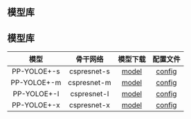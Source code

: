 ## 模型库
## 模型库
|      模型    | 骨干网络 | 模型下载 | 配置文件 |
|:-----------:|:-------:|:-------:|:-------:|
| PP-YOLOE+-s | cspresnet-s | [model](https://paddledet.bj.bcebos.com/models/ppyoloe_plus_crn_s_80e_coco.pdparams) | [config](https://github.com/PaddlePaddle/PaddleDetection/tree/release/2.5/configs/ppyoloe/ppyoloe_plus_crn_s_80e_coco.yml)                   |
| PP-YOLOE+-m | cspresnet-m | [model](https://paddledet.bj.bcebos.com/models/ppyoloe_plus_crn_m_80e_coco.pdparams) | [config](https://github.com/PaddlePaddle/PaddleDetection/tree/release/2.5/configs/ppyoloe/ppyoloe_plus_crn_m_80e_coco.yml)                   |
| PP-YOLOE+-l | cspresnet-l | [model](https://paddledet.bj.bcebos.com/models/ppyoloe_plus_crn_l_80e_coco.pdparams) | [config](https://github.com/PaddlePaddle/PaddleDetection/tree/release/2.5/configs/ppyoloe/ppyoloe_plus_crn_l_80e_coco.yml)                   |
| PP-YOLOE+-x | cspresnet-x | [model](https://paddledet.bj.bcebos.com/models/ppyoloe_plus_crn_x_80e_coco.pdparams) | [config](https://github.com/PaddlePaddle/PaddleDetection/tree/release/2.5/configs/ppyoloe/ppyoloe_plus_crn_x_80e_coco.yml)                   |